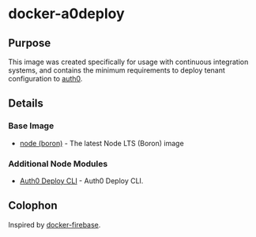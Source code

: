 # docker-a0deploy

## Purpose

This image was created specifically for usage with continuous integration systems, and contains the minimum requirements to deploy tenant configuration to [auth0](https://auth0.com). 

## Details

### Base Image

* [node (boron)](https://hub.docker.com/r/library/node/) - The latest Node LTS (Boron) image

### Additional Node Modules

* [Auth0 Deploy CLI](https://github.com/auth0/auth0-deploy-cli) - Auth0 Deploy CLI.

## Colophon

Inspired by [docker-firebase](https://github.com/devillexio/docker-firebase).